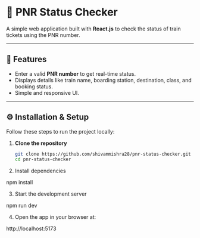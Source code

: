# 🚆 PNR Status Checker

A simple web application built with **React.js** to check the status of train tickets using the PNR number.

---

## 📌 Features
- Enter a valid **PNR number** to get real-time status.  
- Displays details like train name, boarding station, destination, class, and booking status.  
- Simple and responsive UI.  

---

## ⚙️ Installation & Setup

Follow these steps to run the project locally:

1. **Clone the repository**
   ```bash
   git clone https://github.com/shivammishra28/pnr-status-checker.git
   cd pnr-status-checker

2. Install dependencies

npm install


3. Start the development server

npm run dev


4. Open the app in your browser at:

http://localhost:5173



